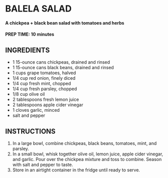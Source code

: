 # BALELA SALAD
#### A chickpea + black bean salad with tomatoes and herbs
#### PREP TIME: 10 minutes
## INGREDIENTS
* 1 15-ounce cans chickpeas, drained and rinsed
* 1 15-ounce cans black beans, drained and rinsed
* 1 cups grape tomatoes, halved
* 1/4 cup red onion, finely diced
* 1/4 cup fresh mint, chopped
* 1/4 cup fresh parsley, chopped
* 1/8 cup olive oil
* 2 tablespoons fresh lemon juice
* 2 tablespoons apple cider vinegar
* 1 cloves garlic, minced
* salt and pepper

## INSTRUCTIONS
1. In a large bowl, combine chickpeas, black beans, tomatoes, mint, and parsley.
2. In a small bowl, whisk together olive oil, lemon juice, apple cider vinegar, and garlic. Pour over the chickpea mixture and toss to combine. Season with salt and pepper to taste.
3. Store in an airtight container in the fridge until ready to serve.
